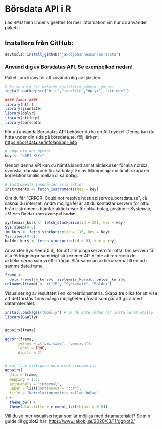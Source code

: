 # Börsdata API i R

Läs RMD filen under vignettes för mer information om hur du använder paketet

## Installera från GitHub:

```r
devtools::install_github('jakobjohannesson/borsdata')
```

### Använd dig av Börsdatas API. Se exempelkod nedan!


Paket som krävs för att använda dig av tjänsten:

```r
# Om du inte har paketen installera paketen genom:
install.packages(c("httr","jsonlite","dplyr", "stringr"))

#### Paket ####
library(httr)
library(jsonlite)
library(dplyr)
library(stringr)
library(borsdata)
```

För att använda Börsdatas API behöver du ha en API nyckel. Denna kan du hitta under din sida på börsdata.se, följ länken: https://borsdata.se/info/api/api_info

```r
# ange din API nyckel
key <- "<API KEY>"
```

Genom denna API kan du hämta bland annat aktiekurser för alla norska, svenska, danska och finska bolag. En av tillämpningarna är att skapa en korrelationsmatis mellan olika bolag.

```r
# Instruments innehåller alla aktier
instruments <- fetch_instruments(key = key)
```

Om du får "ERROR: Could not resolve host: apiservice.borsdata.se", då saknar du internet. Andra möjliga fel är att du kontaktar servern för ofta. Från instruments hämtas aktiekurser för olika bolag, använder Systemair, JM och Balder som exempel nedan.

```r
systemair_kurs <- fetch_stockprice(id = 221, key = key)
Sys.sleep(0.6)
jm_kurs <- fetch_stockprice(id = 116, key = key)
Sys.sleep(0.6)
balder_kurs <- fetch_stockprice(id = 83, key = key)
```

Använder Sys.sleep(0.6), för att inte pinga servern för ofta. Om servern får alla förfrågningar samtidigt så kommer API:n inte att returnera de aktiekurserna som vi efterfrågar. Slår samman aktiekurserna till en och samma data.frame

```r
frame <-
  data.frame(jm_kurs$c, systemair_kurs$c, balder_kurs$c)
colnames(frame) <- c("JM", "Systemair", "Balder")
```

Visualisering av resultatet i en korrelationsmatris. Skapa tre olika för att visa att det förstås finns många möjligheter på vad som går att göra med datamaterialet.

```r
install.packages("GGally") # om du inte redan har installerat GGally.
library(GGally)


ggpairs(frame)

ggcorr(frame,
      method = c("pairwise", "pearson"),
      label = TRUE,
      digits = 2)


# tar fram yttligare en korrelationsmatris
ggpairs(
  data = frame,
  mapping = 1:3,
  axisLabels = "internal",
  upper = list(continuous = "cor"),
  title = "Korrelationsmatris mellan bolag"
) +
  theme_bw() +
  theme(plot.title = element_text(hjust = 0.5))

```

Vill du se mer visualiseringar som är möjliga med datamaterialet? Se min guide till ggplot2 här: https://www.jakobj.se/2020/03/11/ggplot2/
